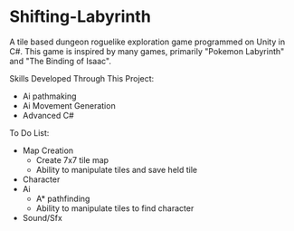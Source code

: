 # Shifting-Labyrinth
A tile based dungeon roguelike exploration game programmed on Unity in C#. This game is inspired by many games, primarily "Pokemon Labyrinth" and "The Binding of Isaac".

Skills Developed Through This Project:
* Ai pathmaking
* Ai Movement Generation
* Advanced C#

To Do List:
*  Map Creation
    * Create 7x7 tile map
    * Ability to manipulate tiles and save held tile
* Character
* Ai
    * A* pathfinding
    * Ability to manipulate tiles to find character 
* Sound/Sfx
